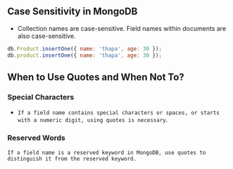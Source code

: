
## Case Sensitivity in MongoDB
- Collection names are case-sensitive. Field names within documents are also case-sensitive.

```javascript
db.Product.insertOne({ name: 'thapa', age: 30 });
db.product.insertOne({ name: 'thapa', age: 30 });
```

## When to Use Quotes and When Not To?
### Special Characters
- `If a field name contains special characters or spaces, or starts with a numeric digit, using quotes is necessary`.

### Reserved Words
`If a field name is a reserved keyword in MongoDB, use quotes to distinguish it from the reserved keyword.`
